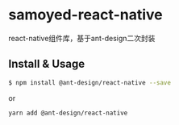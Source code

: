 # samoyed-react-native
react-native组件库，基于ant-design二次封装
## Install & Usage

```bash
$ npm install @ant-design/react-native --save
```

or

```bash
yarn add @ant-design/react-native
```